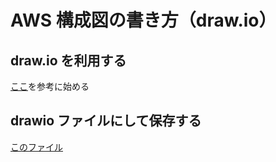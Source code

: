 # AWS 構成図の書き方（draw.io）

## draw.io を利用する

[ここ](https://dev.classmethod.jp/articles/draw-io/)を参考に始める

## drawio ファイルにして保存する

[このファイル](./assets/AWS-Architectures.drawio)
